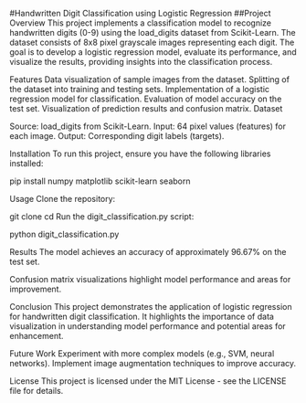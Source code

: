 #Handwritten Digit Classification using Logistic Regression
##Project Overview
This project implements a classification model to recognize handwritten digits (0-9) using the load_digits dataset from Scikit-Learn.
The dataset consists of 8x8 pixel grayscale images representing each digit. The goal is to develop a logistic regression model,
evaluate its performance, and visualize the results, providing insights into the classification process.

Features
Data visualization of sample images from the dataset.
Splitting of the dataset into training and testing sets.
Implementation of a logistic regression model for classification.
Evaluation of model accuracy on the test set.
Visualization of prediction results and confusion matrix.
Dataset

Source: load_digits from Scikit-Learn.
Input: 64 pixel values (features) for each image.
Output: Corresponding digit labels (targets).

Installation
To run this project, ensure you have the following libraries installed:

pip install numpy matplotlib scikit-learn seaborn

Usage
Clone the repository:

git clone <repository-url>
cd <repository-directory>
Run the digit_classification.py script:

python digit_classification.py


Results
The model achieves an accuracy of approximately 96.67% on the test set.

Confusion matrix visualizations highlight model performance and areas for improvement.

Conclusion
This project demonstrates the application of logistic regression for handwritten digit classification. It highlights the importance of data visualization in understanding model performance and potential areas for enhancement.

Future Work
Experiment with more complex models (e.g., SVM, neural networks).
Implement image augmentation techniques to improve accuracy.

License
This project is licensed under the MIT License - see the LICENSE file for details.

